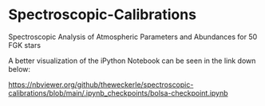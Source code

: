 # Spectroscopic-Calibrations
Spectroscopic Analysis of Atmospheric Parameters and Abundances for 50 FGK stars

A better visualization of the iPython Notebook can be seen in the link down below:

https://nbviewer.org/github/theweckerle/spectroscopic-calibrations/blob/main/.ipynb_checkpoints/bolsa-checkpoint.ipynb
